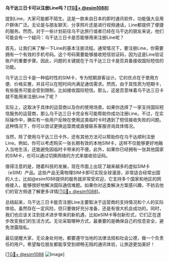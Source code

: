 **乌干达三日卡可以注册Line吗？[[TG💪+ @esim1088](https://t.me/s/esim1088)]**

提到Line，大家可能都不陌生。这是一款来自日本的即时通讯软件，功能强大且用户群体广泛。无论是与朋友聊天、分享照片还是进行视频通话，Line都提供了便捷的服务。然而，对于一些计划前往乌干达旅行或者已经在乌干达的朋友来说，他们可能会有一个疑问：乌干达三日卡是否能够用来注册Line呢？

首先，让我们来了解一下Line的基本注册流程。通常情况下，要注册Line，你需要拥有一个有效的手机号码。这个号码需要能够接收短信验证码，因为这是Line验证账户的重要步骤。因此，问题的关键就在于乌干达三日卡是否具备接收国际短信的功能。

乌干达三日卡是一种临时性的SIM卡，专为短期游客设计。它的优点在于使用方便、价格实惠，并且可以在短时间内满足通信需求。然而，由于其性质为短期卡，有些服务可能会受到限制，比如接收国际短信。那么，这是否意味着乌干达三日卡就不能用来注册Line了呢？

实际上，这取决于具体的运营商以及你的使用场景。如果你选择了一家支持国际短信服务的运营商，那么乌干达三日卡完全有可能帮助你成功注册Line。不过，在实际操作中，确实有一些用户反映在使用这类临时卡时遇到了短信接收失败的问题。这种情况下，你可以尝试更换运营商或直接联系客服咨询具体情况。

当然，除了使用乌干达三日卡外，还有其他方法可以帮助你在乌干达顺利注册Line。例如，你可以考虑购买一张长期有效的本地SIM卡，这样不仅能够更好地融入当地生活，还能避免因临时卡带来的不便。此外，如果你已经拥有一张其他国家的SIM卡，也可以通过切换网络的方式来接收验证码。

值得注意的是，随着科技的发展，现在市面上出现了越来越多的虚拟SIM卡（eSIM）产品。这些产品无需物理SIM卡即可实现全球漫游，非常适合经常出国的人士。比如@esim1088提供的服务就非常受欢迎，它支持多个国家和地区的网络接入，能够很好地解决国际通信难题。如果你对这类解决方案感兴趣，不妨去他们的官方频道了解更多详情[[TG💪+ @esim1088](https://t.me/s/esim1088)]。

总结起来，乌干达三日卡能否注册Line主要取决于运营商的支持情况和个人的实际体验。虽然存在一定风险，但只要做好充分准备，还是有很大机会成功的。同时，我们也应该关注到技术进步带来的新机遇，比如eSIM卡等创新形式，它们正在逐步改变我们的生活方式。无论采取哪种方式，最重要的是确保自己的信息安全，避免泄露隐私。

最后提醒大家，无论身处何地，都要遵守当地的法律法规和社会公德，做一个负责任的用户。希望每位朋友都能享受到顺畅无阻的通讯体验，让旅途更加美好！

[[TG💪+ @esim1088](https://t.me/s/esim1088) ![Image](https://i.postimg.cc/4NQfJmqS/Snipaste-2025-05-13-00-14-12.png)]